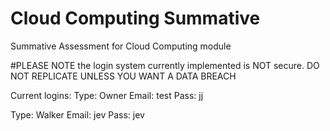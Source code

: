# Cloud Computing Summative
 Summative Assessment for Cloud Computing module

#PLEASE NOTE
the login system currently implemented is NOT secure. DO NOT REPLICATE UNLESS YOU WANT A DATA BREACH

Current logins:
Type: Owner
Email: test
Pass: jj

Type: Walker
Email: jev
Pass: jev

